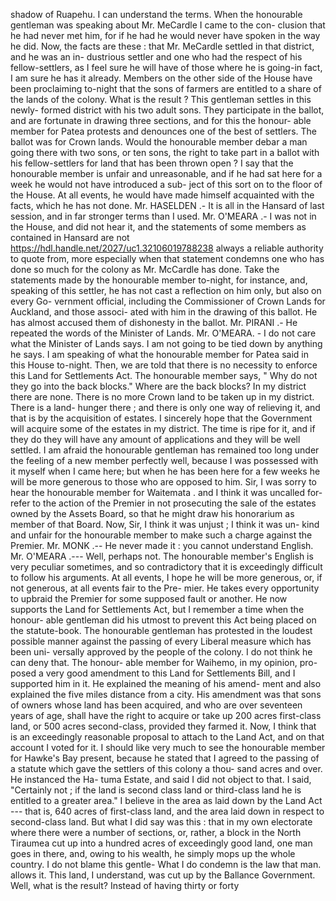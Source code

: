 shadow of Ruapehu. I can understand the terms. When the honourable gentleman was speaking about Mr. MeCardle I came to the con- clusion that he had never met him, for if he had he would never have spoken in the way he did. Now, the facts are these : that Mr. MeCardle settled in that district, and he was an in- dustrious settler and one who had the respect of his fellow-settlers, as I feel sure he will have of those where he is going-in fact, I am sure he has it already. Members on the other side of the House have been proclaiming to-night that the sons of farmers are entitled to a share of the lands of the colony. What is the result ? This gentleman settles in this newly- formed district with his two adult sons. They participate in the ballot, and are fortunate in drawing three sections, and for this the honour- able member for Patea protests and denounces one of the best of settlers. The ballot was for Crown lands. Would the honourable member debar a man going there with two sons, or ten sons, the right to take part in a ballot with his fellow-settlers for land that has been thrown open ? I say that the honourable member is unfair and unreasonable, and if he had sat here for a week he would not have introduced a sub- ject of this sort on to the floor of the House. At all events, he would have made himself acquainted with the facts, which he has not done. Mr. HASELDEN .- It is all in the Hansard of last session, and in far stronger terms than I used. Mr. O'MEARA .- I was not in the House, and did not hear it, and the statements of some members as contained in Hansard are not https://hdl.handle.net/2027/uc1.32106019788238 always a reliable authority to quote from, more especially when that statement condemns one who has done so much for the colony as Mr. McCardle has done. Take the statements made by the honourable member to-night, for instance, and, speaking of this settler, he has not cast a reflection on him only, but also on every Go- vernment official, including the Commissioner of Crown Lands for Auckland, and those associ- ated with him in the drawing of this ballot. He has almost accused them of dishonesty in the ballot. Mr. PIRANI .- He repeated the words of the Minister of Lands. Mr. O'MEARA. - I do not care what the Minister of Lands says. I am not going to be tied down by anything he says. I am speaking of what the honourable member for Patea said in this House to-night. Then, we are told that there is no necessity to enforce this Land for Settlements Act. The honourable member says, " Why do not they go into the back blocks." Where are the back blocks? In my district there are none. There is no more Crown land to be taken up in my district. There is a land- hunger there ; and there is only one way of relieving it, and that is by the acquisition of estates. I sincerely hope that the Government will acquire some of the estates in my district. The time is ripe for it, and if they do they will have any amount of applications and they will be well settled. I am afraid the honourable gentleman has remained too long under the feeling of a new member perfectly well, because I was possessed with it myself when I came here; but when he has been here for a few weeks he will be more generous to those who are opposed to him. Sir, I was sorry to hear the honourable member for Waitemata . and I think it was uncalled for- refer to the action of the Premier in not prosecuting the sale of the estates owned by the Assets Board, so that he might draw his honorarium as member of that Board. Now, Sir, I think it was unjust ; I think it was un- kind and unfair for the honourable member to make such a charge against the Premier. Mr. MONK .-- He never made it : you cannot understand English. Mr. O'MEARA .--- Well, perhaps not. The honourable member's English is very peculiar sometimes, and so contradictory that it is exceedingly difficult to follow his arguments. At all events, I hope he will be more generous, or, if not generous, at all events fair to the Pre- mier. He takes every opportunity to upbraid the Premier for some supposed fault or another. He now supports the Land for Settlements Act, but I remember a time when the honour- able gentleman did his utmost to prevent this Act being placed on the statute-book. The honourable gentleman has protested in the loudest possible manner against the passing of every Liberal measure which has been uni- versally approved by the people of the colony. I do not think he can deny that. The honour- able member for Waihemo, in my opinion, pro- posed a very good amendment to this Land for Settlements Bill, and I supported him in it. He explained the meaning of his amend- ment and also explained the five miles distance from a city. His amendment was that sons of owners whose land has been acquired, and who are over seventeen years of age, shall have the right to acquire or take up 200 acres first-class land, or 500 acres second-class, provided they farmed it. Now, I think that is an exceedingly reasonable proposal to attach to the Land Act, and on that account I voted for it. I should like very much to see the honourable member for Hawke's Bay present, because he stated that I agreed to the passing of a statute which gave the settlers of this colony a thou- sand acres and over. He instanced the Ha- tuma Estate, and said I did not object to that. I said, "Certainly not ; if the land is second class land or third-class land he is entitled to a greater area." I believe in the area as laid down by the Land Act --- that is, 640 acres of first-class land, and the area laid down in respect to second-class land. But what I did say was this : that in my own electorate where there were a number of sections, or, rather, a block in the North Tiraumea cut up into a hundred acres of exceedingly good land, one man goes in there, and, owing to his wealth, he simply mops up the whole country. I do not blame this gentle- What I do condemn is the law that man. allows it. This land, I understand, was cut up by the Ballance Government. Well, what is the result? Instead of having thirty or forty 
